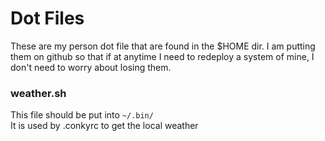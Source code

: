 Dot Files
=========

These are my person dot file that are found in the $HOME dir. I am putting them
on github so that if at anytime I need to redeploy a system of mine, I don't
need to worry about losing them. 

### weather.sh
This file should be put into `~/.bin/` <br />
It is used by .conkyrc to get the local weather
